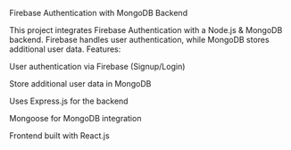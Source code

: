 Firebase Authentication with MongoDB Backend

This project integrates Firebase Authentication with a Node.js & MongoDB backend. Firebase handles user authentication, while MongoDB stores additional user data.
Features:

User authentication via Firebase (Signup/Login)

Store additional user data in MongoDB

Uses Express.js for the backend

Mongoose for MongoDB integration

Frontend built with React.js
